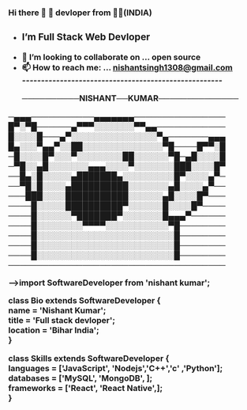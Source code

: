 <h3>Hi there 👋 💓 devloper from 🏳️‍🌈(INDIA)<h3>

- <h3>I’m Full Stack Web Devloper</3>
- 👯 I’m looking to collaborate on ... open source
- 📫 How to reach me: ... nishantsingh1308@gmail.com<br>
  <i>-----------------------------------------------------</i><br>
  <p>──────────NISHANT──KUMAR──────────────
 ─▄▄▄───────────▄▄▄▄▄▄▄────────────────
 █▀░▀█──────▄▀▀▀░░░░░░░▀▀▄▄────────────
 █░░░░█───▄▀░░░░░░░░░░░░░░░▀▄───────▄▄▄
 █▄░░░▀▄▄▀░░██░░░░░░░░░░░░░░▀█────█▀▀░█
 ─█░░░░█▀░░░▀░░░░░░░░██░░░░░░▀█─▄█░░░░█
 ─▀█░░▄█░░░░░░░▄▄▄░░░░▀░░░░░░░███░░░░█▀
 ──█▄░█░░░░░▄███████▄░░░░░░░░░█▀░░░░▄▀─
 ──▀█░█░░░░▄██████████░░░░░░░▄█░░░░▄▀──
 ───███░░░░███████████░░░░░░▄█░░░░█▀───
 ────█░░░░░██████████▀░░░░░░█░░░░█▀────
 ────█░░░░░░▀███████▀░░░░░░░█▄▄▄▀──────
 ────█░░░░░░░░▀▀▀▀░░░░░░░░░░░▀█────────
 ────█░░░░░░░░░░░░░░░░░░░░░░░░█────────
 ────█░░░░░░░░░░░░░░░░░░░░░░░░█────────
 ────█░░░░░░░░░░░░░░░░░░░░░░░░█────────
 ──────────────────────────────────────
  </p>
  
-->import SoftwareDeveloper from 'nishant kumar';

class Bio extends SoftwareDeveloper {<br>
  name     = 'Nishant Kumar';<br>
  title    = 'Full stack devloper';<br>
  location = 'Bihar India';<br>
}<br>

class Skills extends SoftwareDeveloper {<br>
  languages  = ['JavaScript', 'Nodejs','C++','c' ,'Python'];<br>
  databases  = ['MySQL', 'MongoDB', ];<br>
  frameworks = ['React', 'React Native',];<br>
}
